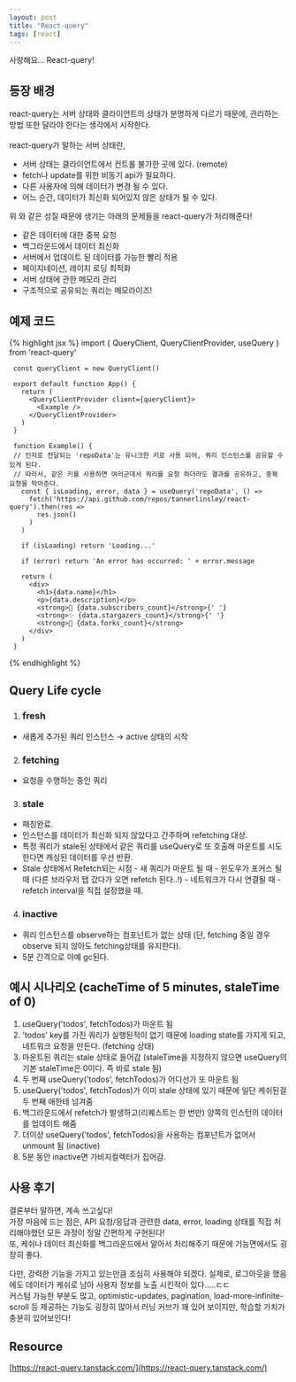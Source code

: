 ```yaml
---
layout: post
title: "React-query"
tags: [react]
---
```


사랑해요... React-query!

## 등장 배경
react-query는 서버 상태와 클라이언트의 상태가 분명하게 다르기 때문에, 관리하는 방법 또한 달라야 한다는 생각에서 시작한다.<br><br>
react-query가 말하는 서버 상태란,
- 서버 상태는 클라이언트에서 컨트롤 불가한 곳에 있다. (remote)
- fetch나 update를 위한 비동기 api가 필요하다. 
- 다른 사용자에 의해 데이터가 변경 될 수 있다.
- 어느 순간, 데이터가 최신화 되어있지 않은 상태가 될 수 있다.

위 와 같은 성질 때문에 생기는 아래의 문제들을 react-query가 처리해준다!

- 같은 데이터에 대한 중복 요청
- 백그라운드에서 데이터 최신화
- 서버에서 업데이트 된 데이터를 가능한 빨리 적용
- 페이지네이션, 레이지 로딩 최적화
- 서버 상태에 관한 메모리 관리
- 구조적으로 공유되는 쿼리는 메모라이즈!


## 예제 코드
{% highlight jsx %}
    import { QueryClient, QueryClientProvider, useQuery } from 'react-query'
     
     const queryClient = new QueryClient()
     
     export default function App() {
       return (
         <QueryClientProvider client={queryClient}>
           <Example />
         </QueryClientProvider>
       )
     }
     
     function Example() {
     // 인자로 전달되는 'repoData'는 유니크한 키로 사용 되어, 쿼리 인스턴스를 공유할 수 있게 된다.
     // 따라서, 같은 키를 사용하면 여러군데서 쿼리를 요청 하더라도 결과를 공유하고, 중복 요청을 막아준다.
       const { isLoading, error, data } = useQuery('repoData', () =>
         fetch('https://api.github.com/repos/tannerlinsley/react-query').then(res =>
           res.json()
         )
       )
     
       if (isLoading) return 'Loading...'
     
       if (error) return 'An error has occurred: ' + error.message
     
       return (
         <div>
           <h1>{data.name}</h1>
           <p>{data.description}</p>
           <strong>👀 {data.subscribers_count}</strong>{' '}
           <strong>✨ {data.stargazers_count}</strong>{' '}
           <strong>🍴 {data.forks_count}</strong>
         </div>
       )
     }

{% endhighlight %}



## Query Life cycle
1. ### fresh
- 새롭게 추가된 쿼리 인스턴스 → active 상태의 시작

2. ### fetching
- 요청을 수행하는 중인 쿼리

3. ### stale
- 패칭완료.
- 인스턴스를 데이터가 최신화 되지 않았다고 간주하며 refetching 대상.
- 특정 쿼리가 stale된 상태에서 같은 쿼리를 useQuery로 또 호출해 마운트를 시도한다면 캐싱된 데이터를 우선 반환.
- Stale 상태에서 Refetch되는 시점
        - 새 쿼리가 마운트 될 때 
        - 윈도우가 포커스 될 때 (다른 브라우저 탭 갔다가 오면 refetch 된다..!)
        - 네트워크가 다시 연결될 때
        - refetch interval을 직접 설정했을 때.

4. ### inactive
- 쿼리 인스턴스를 observe하는 컴포넌트가 없는 상태 (단, fetching 중일 경우 observe 되지 않아도 fetching상태를 유지한다).
- 5분 간격으로 아예 gc된다.

## 예시 시나리오 (cacheTime of 5 minutes, staleTime of 0)
1. useQuery('todos', fetchTodos)가 마운트 됨
2. 'todos' key를 가진 쿼리가 실행된적이 없기 때문에 loading state를 가지게 되고, 네트워크 요청을 만든다. (fetching 상태)
3. 마운트된 쿼리는 stale 상태로 들어감 (staleTime을 지정하지 않으면 useQuery의 기본 staleTime은 0이다. 즉 바로 stale 됨)
4. 두 번째 useQuery('todos', fetchTodos)가 어디선가 또 마운트 됨
5. useQuery('todos', fetchTodos)가 이미 stale 상태에 있기 때문에 일단 케쉬된걸 두 번째 애한테 넘겨줌
6. 백그라운드에서 refetch가 발생하고(리퀘스트는 한 번만) 양쪽의 인스턴의 데이터를 업데이트 해줌
7. 더이상 useQuery('todos', fetchTodos)을 사용하는 컴포넌트가 없어서 unmount 됨 (inactive)
8. 5분 동안 inactive면 가비지컬렉터가 집어감.


## 사용 후기
결론부터 말하면, 계속 쓰고싶다!<br>
가장 마음에 드는 점은,  API 요청/응답과 관련한 data, error, loading 상태를 직접 처리해야했던 모든 과정이 정말 간편하게 구현된다!<br>
또, 케쉬나 데이터 최신화를 백그라운드에서 알아서 처리해주기 때문에 기능면에서도 굉장히 좋다.<br>

다만, 강력한 기능을 가지고 있는만큼 조심히 사용해야 되겠다. 실제로, 로그아웃을 했음에도 데이터가 케쉬로 남아 사용자 정보를 노출 시킨적이 있다.....ㄷㄷ  <br>
커스텀 가능한 부분도 많고, optimistic-updates, pagination,  load-more-infinite-scroll 등 제공하는 기능도 굉장히 많아서 러닝 커브가 꽤 있어 보이지만, 학습할 가치가 충분히 있어보인다! 

## Resource
[https://react-query.tanstack.com/](https://react-query.tanstack.com/)
